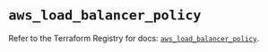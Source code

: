 # `aws_load_balancer_policy`

Refer to the Terraform Registry for docs: [`aws_load_balancer_policy`](https://registry.terraform.io/providers/hashicorp/aws/4.67.0/docs/resources/load_balancer_policy).
